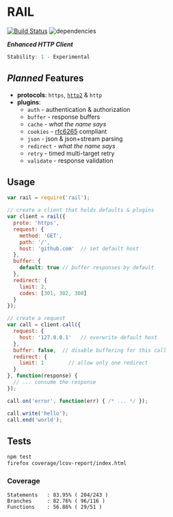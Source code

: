 # RAIL

[![Build Status](https://secure.travis-ci.org/skenqbx/rail.png)](http://travis-ci.org/skenqbx/rail)
![dependencies](https://david-dm.org/skenqbx/rail.svg)

**_Enhanced HTTP Client_**

```js
Stability: 1 - Experimental
```

## _Planned_ Features

  - **protocols**: `https`, [`http2`](https://www.npmjs.com/package/http2) & `http`
  - **plugins**:
    - `auth` - authentication & authorization
    - `buffer` - response buffers
    - `cache` - _what the name says_
    - `cookies` - [rfc6265](https://tools.ietf.org/html/rfc6265) compliant
    - `json` - json & json+stream parsing
    - `redirect` - _what the name says_
    - `retry` - timed multi-target retry
    - `validate` - response validation

## Usage

```js
var rail = require('rail');

// create a client that holds defaults & plugins
var client = rail({
  proto: 'https',
  request: {
    method: 'GET',
    path: '/',
    host: 'github.com'  // set default host
  },
  buffer: {
    default: true // buffer responses by default
  },
  redirect: {
    limit: 2,
    codes: [301, 302, 308]
  }
});

// create a request
var call = client.call({
  request: {
    host: '127.0.0.1'   // overwrite default host
  },
  buffer: false,  // disable buffering for this call
  redirect: {
    limit: 1        // allow only one redirect
  }
}, function(response) {
  // ... consume the response
});

call.on('error', function(err) { /* ... */ });

call.write('hello');
call.end('world');
```

## Tests

```bash
npm test
firefox coverage/lcov-report/index.html
```

### Coverage

```
Statements   : 83.95% ( 204/243 )
Branches     : 82.76% ( 96/116 )
Functions    : 56.86% ( 29/51 )
```
